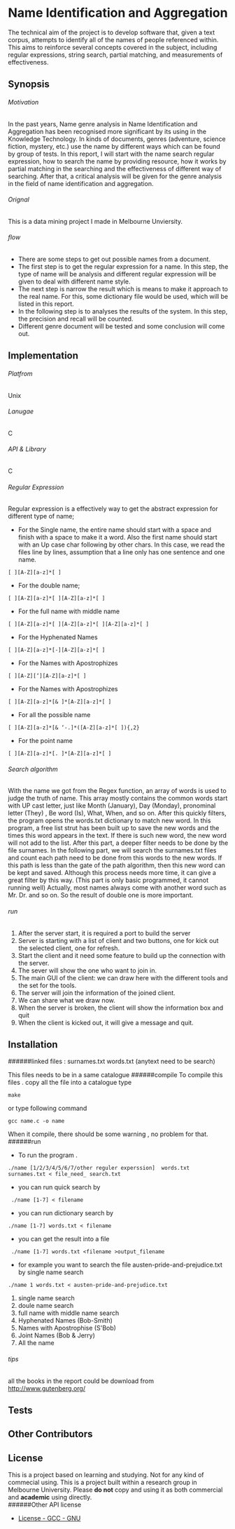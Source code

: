 # Name Identification and Aggregation
The technical aim of the project is to develop software that, given a text corpus, attempts to identify
all of the names of people referenced within. This aims to reinforce several concepts covered
in the subject, including regular expressions, string search, partial matching, and measurements of
effectiveness.

## Synopsis
###### Motivation
In the past years, Name genre analysis in Name Identification and Aggregation has been recognised more significant by its using in the Knowledge Technology. In kinds of documents, genres (adventure, science fiction, mystery, etc.) use the name by different ways which can be found by group of tests. In this report, I will start with the name search regular expression, how to search the name by providing resource, how it works by partial matching in the searching and the effectiveness of different way of searching. After that, a critical analysis will be given for the genre analysis in the field of name identification and aggregation.

###### Orignal
This is a data mining project I made in Melbourne Unviersity.
######  flow
- There are some steps to get out possible names from a document.
- The first step is to get the regular expression for a name. In this step, the type of name will be analysis and different regular expression will be given to deal with different name style.
- The next step is narrow the result which is means to make it approach to the real name. For this, some dictionary file would be used, which will be listed in this report.
- In the following step is to analyses the results of the system. In this step, the precision and recall will be counted.
- Different genre document will be tested and some conclusion will come out.

## Implementation
###### Platfrom
Unix
###### Lanugae
C
###### API & Library
C
###### Regular Expression
Regular expression is a effectively way to get the abstract expression for different type of name;
- For the Single name, the entire name should start with a space and finish with a space to make it a word. Also the first name should start with an Up case char following by other chars. In this case, we read the files line by lines, assumption that a line only has one sentence and one name.
```
[ ][A-Z][a-z]*[ ]
```
- For the double name;
```
[ ][A-Z][a-z]*[ ][A-Z][a-z]*[ ]
```
- For the full name with middle name
```
[ ][A-Z][a-z]*[ ][A-Z][a-z]*[ ][A-Z][a-z]*[ ]
```
- For the Hyphenated Names
```
[ ][A-Z][a-z]*[-][A-Z][a-z]*[ ]
```
- For the Names with Apostrophizes
```
[ ][A-Z][‘][A-Z][a-z]*[ ]
```
- For the Names with Apostrophizes
```
[ ][A-Z][a-z]*[& ]*[A-Z][a-z]*[ ]
```
- For all the possible name
```
[ ][A-Z][a-z]*[& ‘-.]*([A-Z][a-z]*[ ]){,2}
```
- For the point name
```
[ ][A-Z][a-z]*[. ]*[A-Z][a-z]*[ ]
```
###### Search algorithm
With the name we got from the Regex function, an array of words is used to judge the truth of name. This array mostly contains the common words start with UP cast letter, just like Month (January), Day (Monday), pronominal letter (They) , Be word (Is), What, When, and so on.
After this quickly filters, the program opens the words.txt dictionary to match new word. In this program, a free list strut has been built up to save the new words and the times this word appears in the text. If there is such new word, the new word will not add to the list.
After this part, a deeper filter needs to be done by the file surnames. In the following part, we will search the surnames.txt files and count each path need to be done from this words to the new words. If this path is less than the gate of the path algorithm, then this new word can be kept and saved. Although this process needs more time, it can give a great filter by this way. (This part is only basic programmed, it cannot running well)
Actually, most names always come with another word such as Mr. Dr. and so on. So the result of double one is more important.
###### run
1. After the server start, it is required a port to build the server
2. Server is starting with a list of client and two buttons, one for kick out the selected client, one for refresh.
3. Start the client and it need some feature to build up the connection with the server.
4. The sever will show the one who want to join in.
5. The main GUI of the client: we can draw here with the different tools and the set for the tools. 
6. The server will join the information of the joined client.
7. We can share what we draw now.
8. When the server is broken, the client will show the information box and quit
9. When the client is kicked out, it will give a message and quit.

## Installation

######linked files : 
surnames.txt words.txt (anytext need to be search)

This files needs to be in a same catalogue
######compile
To compile this files . copy all the file into a catalogue type
```
make
```
or type following command
```
gcc name.c -o name
```
When it compile, there should be some warning , no problem for that.
######run
- To run the program .
```
./name [1/2/3/4/5/6/7/other reguler experssion]  words.txt surnames.txt < file_need_ search.txt 
```
- you can run quick search by 
```
 ./name [1-7] < filename
```
- you can run dictionary search by 
```
./name [1-7] words.txt < filename
```
- you can get the result into a file
```
 ./name [1-7] words.txt <filename >output_filename
```
- for example you want to search the file austen-pride-and-prejudice.txt by single name search
```
./name 1 words.txt < austen-pride-and-prejudice.txt
```

1. single name search
2.  doule name search
3.  full name with middle name search
4. Hyphenated Names (Bob-Smith)
5. Names with Apostrophise (S'Bob)
6. Joint Names (Bob & Jerry)
7. All the name

###### tips
all the books in the report could be download from http://www.gutenberg.org/ 

## Tests

## Other Contributors

## License
This is a project based on learning and studying. Not for any kind of commecial using. This is a project built within a research group in Melbourne University. Please **do not** copy and using it as both commercial and **academic** using directly.  
######Other API license
- [License - GCC - GNU](https://gcc.gnu.org/onlinedocs/libstdc++/manual/license.html)



